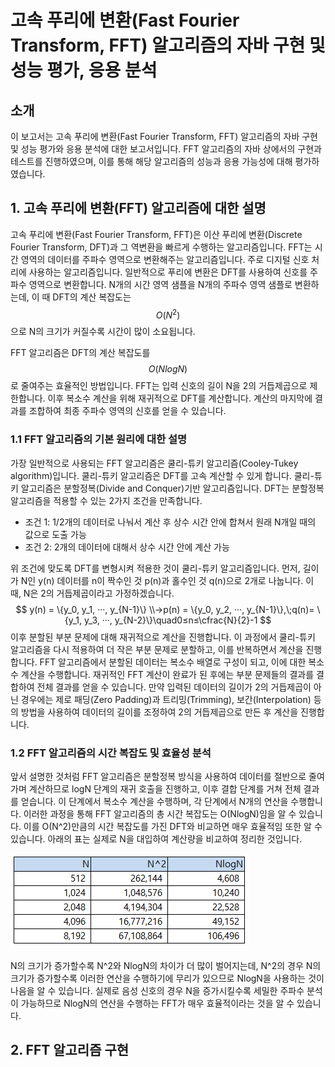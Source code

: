 # 고속 푸리에 변환(Fast Fourier Transform, FFT) 알고리즘의 자바 구현 및 성능 평가, 응용 분석



## 소개

이 보고서는 고속 푸리에 변환(Fast Fourier Transform, FFT) 알고리즘의 자바 구현 및 성능 평가와 응용 분석에 대한 보고서입니다. FFT 알고리즘의 자바 상에서의 구현과 테스트를 진행하였으며, 이를 통해 해당 알고리즘의 성능과 응용 가능성에 대해 평가하였습니다.

## 1. 고속 푸리에 변환(FFT) 알고리즘에 대한 설명

 고속 푸리에 변환(Fast Fourier Transform, FFT)은 이산 푸리에 변환(Discrete Fourier Transform, DFT)과 그 역변환을 빠르게 수행하는 알고리즘입니다. FFT는 시간 영역의 데이터를 주파수 영역으로 변환해주는 알고리즘입니다. 주로 디지털 신호 처리에 사용하는 알고리즘입니다. 일반적으로 푸리에 변환은 DFT를 사용하여 신호를 주파수 영역으로 변환합니다. N개의 시간 영역 샘플을 N개의 주파수 영역 샘플로 변환하는데, 이 때 DFT의 계산 복잡도는 
$$
O(N^2)
$$
으로 N의 크기가 커질수록 시간이 많이 소요됩니다.

 FFT 알고리즘은 DFT의 계산 복잡도를
$$
O(NlogN)
$$
로 줄여주는 효율적인 방법입니다. FFT는 입력 신호의 길이 N을 2의 거듭제곱으로 제한합니다. 이후 복소수 계산을 위해 재귀적으로 DFT를 계산합니다. 계산의 마지막에 결과를 조합하여 최종 주파수 영역의 신호를 얻을 수 있습니다.

### 1.1 FFT 알고리즘의 기본 원리에 대한 설명

 가장 일반적으로 사용되는 FFT 알고리즘은 쿨리-튜키 알고리즘(Cooley-Tukey algorithm)입니다. 쿨리-튜키 알고리즘은 DFT를 고속 계산할 수 있게 합니다. 쿨리-튜키 알고리즘은 분할정복(Divide and Conquer)기반 알고리즘입니다. DFT는 분할정복 알고리즘을 적용할 수 있는 2가지 조건을 만족합니다.

* 조건 1: 1/2개의 데이터로 나눠서 계산 후 상수 시간 안에 합쳐서 원래 N개일 때의 값으로 도출 가능
* 조건 2: 2개의 데이터에 대해서 상수 시간 안에 계산 가능

 위 조건에 맞도록 DFT를 변형시켜 적용한 것이 쿨리-튜키 알고리즘입니다. 먼저, 길이가 N인 y(n) 데이터를 n이 짝수인 것 p(n)과 홀수인 것 q(n)으로 2개로 나눕니다. 이 때, N은 2의 거듭제곱이라고 가정하겠습니다.
$$
y(n) = \{y_0, y_1, ···, y_{N-1}\} \\→p(n) = \{y_0, y_2, ···, y_{N-1}\},\;q(n)= \{y_1, y_3, ···, y_{N-2}\}\quad0≤n≤\cfrac{N}{2}-1
$$
 이후 분할된 부분 문제에 대해 재귀적으로 계산을 진행합니다. 이 과정에서 쿨리-튜키 알고리즘을 다시 적용하여 더 작은 부분 문제로 분할하고, 이를 반복하면서 계산을 진행합니다. FFT 알고리즘에서 분할된 데이터는 복소수 배열로 구성이 되고, 이에 대한 복소수 계산을 수행합니다. 재귀적인 FFT 계산이 완료가 된 후에는 부분 문제들의 결과를 결합하여 전체 결과를 얻을 수 있습니다. 만약 입력된 데이터의 길이가 2의 거듭제곱이 아닌 경우에는 제로 패딩(Zero Padding)과 트리밍(Trimming), 보간(Interpolation) 등의 방법을 사용하여 데이터의 길이를 조정하여 2의 거듭제곱으로 만든 후 계산을 진행합니다.

### 1.2 FFT 알고리즘의 시간 복잡도 및 효율성 분석

 앞서 설명한 것처럼 FFT 알고리즘은 분할정복 방식을 사용하여 데이터를 절반으로 줄여가며 계산하므로 logN 단계의 재귀 호출을 진행하고, 이후 결합 단계를 거쳐 전체 결과를 얻습니다. 이 단계에서 복소수 계산을 수행하며, 각 단계에서 N개의 연산을 수행합니다. 이러한 과정을 통해 FFT 알고리즘의 총 시간 복잡도는 O(NlogN)임을 알 수 있습니다. 이를 O(N^2)만큼의 시간 복잡도를 가진 DFT와 비교하면 매우 효율적임 또한 알 수 있습니다. 아래의 표는 실제로 N을 대입하여 계산량을 비교하여 정리한 것입니다.

![계산량비교](./계산량비교.png)

 N의 크기가 증가할수록 N^2와 NlogN의 차이가 더 많이 벌어지는데, N^2의 경우 N의 크기가 증가할수록 이러한 연산을 수행하기에 무리가 있으므로 NlogN을 사용하는 것이 나음을 알 수 있습니다. 실제로 음성 신호의 경우 N을 증가시킬수록 세밀한 주파수 분석이 가능하므로 NlogN의 연산을 수행하는 FFT가 매우 효율적이라는 것을 알 수 있습니다. 

## 2. FFT 알고리즘 구현







